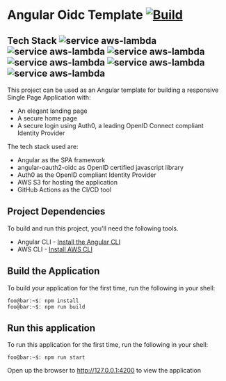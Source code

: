 # Angular Oidc Template [![Build](https://github.com/Web-Tech-Projects/Angular-template/actions/workflows/build.yml/badge.svg)](https://github.com/Web-Tech-Projects/Angular-template/actions/workflows/build.yml)

## Tech Stack  ![service aws-lambda](https://img.shields.io/badge/-Angular-green?style=social&logo=Angular)  ![service aws-lambda](https://img.shields.io/badge/-Typescript-green?style=social&logo=TypeScript) ![service aws-lambda](https://img.shields.io/badge/-aws-green?style=social&logo=Amazon+AWS)  ![service aws-lambda](https://img.shields.io/badge/-GithubActions-green?style=social&logo=GitHub+Actions)  ![service aws-lambda](https://img.shields.io/badge/-Auth0-green?style=social&logo=Auth0) ![service aws-lambda](https://img.shields.io/badge/-OpenIDConnect-green?style=social&logo=OpenID) 

This project can be used as an  Angular template for building a responsive Single Page Application with:
- An elegant landing page
- A secure home page
- A secure login using Auth0, a leading OpenID Connect compliant Identity Provider

The tech stack used are:
- Angular as the SPA framework
- angular-oauth2-oidc as OpenID certified javascript library
- Auth0 as the OpenID compliant Identity Provider
- AWS S3 for hosting the application
- GitHub Actions as the CI/CD tool

## Project Dependencies

To build and run this project, you'll need the following tools.

* Angular CLI - [Install the Angular CLI](https://angular.io/cli)
* AWS CLI - [Install AWS CLI](https://docs.aws.amazon.com/cli/latest/userguide/install-cliv2.html)

## Build the Application
To build your application for the first time, run the following in your shell:

```console
foo@bar:~$: npm install
foo@bar:~$: npm run build
```

## Run this application
To run this application for the first time, run the following in your shell:

```console
foo@bar:~$: npm run start
```

Open up the browser to http://127.0.0.1:4200 to view the application




